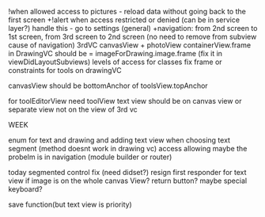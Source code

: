 !when allowed access to pictures - reload data without going back to the first screen
+!alert when access restricted or denied (can be in service layer?) handle this - go to settings (general)
+navigation: from 2nd screen to 1st screen, from 3rd screen to 2nd screen (no need to remove from subview cause of navigation)
3rdVC canvasView + photoView
containerView.frame in DrawingVC should be = imageForDrawing.image.frame (fix it in viewDidLayoutSubviews)
levels of access for classes
fix frame or constraints for tools on drawingVC

canvasView should be bottomAnchor of toolsView.topAnchor

for toolEditorView need toolView
text view should be on canvas view or separate view not on the view of 3rd vc

WEEK

enum for text and drawing and adding text view when choosing text segment (method doesnt work in drawing vc)
access allowing maybe the probelm is in navigation (module builder or router)

today
segmented control fix (need didset?)
resign first responder for text view if image is on the whole canvas View? return button? maybe special keyboard?

save function(but text view is priority)

